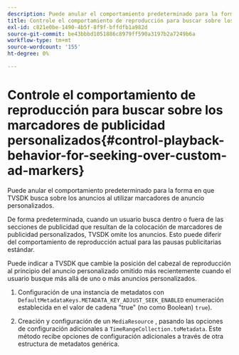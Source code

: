 ```yaml
---
description: Puede anular el comportamiento predeterminado para la forma en que TVSDK busca sobre los anuncios al utilizar marcadores de anuncio personalizados.
title: Controle el comportamiento de reproducción para buscar sobre los marcadores de publicidad personalizados
exl-id: c821e0be-1490-4b5f-8f9f-bffdfb1a982d
source-git-commit: be43bbbd1051886c8979ff590a3197b2a7249b6a
workflow-type: tm+mt
source-wordcount: '155'
ht-degree: 0%

---
```


# Controle el comportamiento de reproducción para buscar sobre los marcadores de publicidad personalizados{#control-playback-behavior-for-seeking-over-custom-ad-markers}

Puede anular el comportamiento predeterminado para la forma en que TVSDK busca sobre los anuncios al utilizar marcadores de anuncio personalizados.

De forma predeterminada, cuando un usuario busca dentro o fuera de las secciones de publicidad que resultan de la colocación de marcadores de publicidad personalizados, TVSDK omite los anuncios. Esto puede diferir del comportamiento de reproducción actual para las pausas publicitarias estándar.

Puede indicar a TVSDK que cambie la posición del cabezal de reproducción al principio del anuncio personalizado omitido más recientemente cuando el usuario busque más allá de uno o más anuncios personalizados.

1. Configuración de una instancia de metadatos con `DefaultMetadataKeys.METADATA_KEY_ADJUST_SEEK_ENABLED` enumeración establecida en el valor de cadena &quot;true&quot; (no como Boolean) `true`).

1. Creación y configuración de un `MediaResource` , pasando las opciones de configuración adicionales a `TimeRangeCollection.toMetadata`. Este método recibe opciones de configuración adicionales a través de otra estructura de metadatos genérica.
